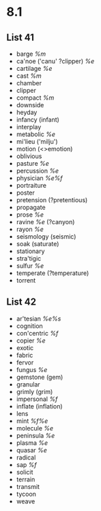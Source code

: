 # 8.1
## List 41
* barge *%m*
* ca'noe ('canu' ?clipper) *%e*
* cartilage *%e*
* cast *%m*
* chamber
* clipper
* compact *%m*
* downside
* heyday
* infancy (infant)
* interplay
* metabolic *%e*
* mi'lieu ('milju')
* motion (<>emotion)
* oblivious
* pasture *%e*
* percussion *%e*
* physician *%e%f*
* portraiture
* poster
* pretension (?pretentious)
* propagate
* prose *%e*
* ravine *%e* (?canyon)
* rayon *%e*
* seismology (seismic)
* soak  (saturate)
* stationary
* stra'tigic
* sulfur *%e*
* temperate (?temperature)
* torrent

## List 42
* ar'tesian *%e%s*
* cognition
* con'centric *%f*
* copier *%e*
* exotic
* fabric
* fervor
* fungus *%e*
* gemstone (gem)
* granular
* grimly (grim)
* impersonal *%f*
* inflate (inflation)
* lens
* mint *%f%e*
* molecule *%e*
* peninsula *%e*
* plasma *%e*
* quasar *%e*
* radical
* sap *%f*
* solicit 
* terrain
* transmit
* tycoon
* weave